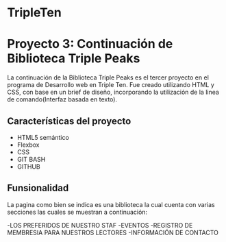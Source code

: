# TripleTen

# Proyecto 3: Continuación de Biblioteca Triple Peaks

La continuación de la Biblioteca Triple Peaks es el tercer proyecto en el programa de Desarrollo web en Triple Ten. Fue creado utilizando HTML y CSS, con base en un brief de diseño, incorporando la utilización de la linea de comando(Interfaz basada en texto).

## Características del proyecto

- HTML5 semántico
- Flexbox
- CSS
- GIT BASH
- GITHUB

## Funsionalidad

La pagina como bien se indica es una biblioteca la cual cuenta con varias secciones las cuales se muestran a continuación:

-LOS PREFERIDOS DE NUESTRO STAF
-EVENTOS
-REGISTRO DE MEMBRESIA PARA NUESTROS LECTORES
-INFORMACIÓN DE CONTACTO
